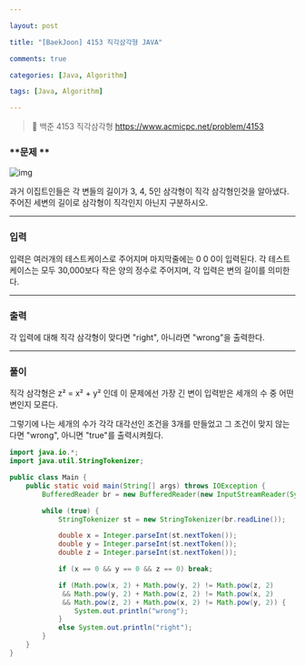 ```yaml
---

layout: post

title: "[BaekJoon] 4153 직각삼각형 JAVA"

comments: true

categories: [Java, Algorithm]

tags: [Java, Algorithm]

---
```


> 🔗 백준 4153 직각삼각형 https://www.acmicpc.net/problem/4153

### **문제  **

![img](https://blog.kakaocdn.net/dn/bYF8bE/btrWwrT5wai/x0QOnaxl7W2D6OEdr167l0/img.gif)



과거 이집트인들은 각 변들의 길이가 3, 4, 5인 삼각형이 직각 삼각형인것을 알아냈다. 주어진 세변의 길이로 삼각형이 직각인지 아닌지 구분하시오.

------

### **입력**

입력은 여러개의 테스트케이스로 주어지며 마지막줄에는 0 0 0이 입력된다. 각 테스트케이스는 모두 30,000보다 작은 양의 정수로 주어지며, 각 입력은 변의 길이를 의미한다.

------

### **출력**

각 입력에 대해 직각 삼각형이 맞다면 "right", 아니라면 "wrong"을 출력한다.

------

### **풀이**

직각 삼각형은 z² = x² + y² 인데 이 문제에선 가장 긴 변이 입력받은 세개의 수 중 어떤 변인지 모른다.

그렇기에 나는 세개의 수가 각각 대각선인 조건을 3개를 만들었고 그 조건이 맞지 않는다면 "wrong", 아니면 "true"를 출력시켜줬다.



```java
import java.io.*;
import java.util.StringTokenizer;

public class Main {
    public static void main(String[] args) throws IOException {
        BufferedReader br = new BufferedReader(new InputStreamReader(System.in));

        while (true) {
            StringTokenizer st = new StringTokenizer(br.readLine());

            double x = Integer.parseInt(st.nextToken());
            double y = Integer.parseInt(st.nextToken());
            double z = Integer.parseInt(st.nextToken());

            if (x == 0 && y == 0 && z == 0) break;

            if (Math.pow(x, 2) + Math.pow(y, 2) != Math.pow(z, 2)
             && Math.pow(y, 2) + Math.pow(z, 2) != Math.pow(x, 2)
             && Math.pow(z, 2) + Math.pow(x, 2) != Math.pow(y, 2)) {
                System.out.println("wrong");
            }
            else System.out.println("right");
        }
    }
}
```